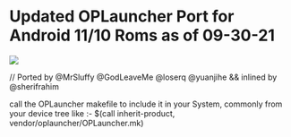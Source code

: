 # Updated OPLauncher Port for Android 11/10 Roms as of 09-30-21

<img src="https://github.com/sherifrahim/vendor_oplauncher/blob/11/photo_2021-01-29_00-14-45.jpg?raw=true">

// Ported by @MrSluffy @GodLeaveMe @loserq @yuanjihe && inlined by @sherifrahim 

call the OPLauncher makefile to include it in your System, commonly from your device tree like :-
        $(call inherit-product, vendor/oplauncher/OPLauncher.mk)
